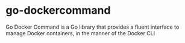 go-dockercommand
================

Go Docker Command is a Go library that provides a fluent interface to manage Docker containers, in the manner of the Docker CLI
